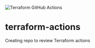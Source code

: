 ![Terraform GitHub Actions](https://github.com/jsimoni-org/terraform-actions/workflows/Terraform%20GitHub%20Actions/badge.svg)
# terraform-actions
Creating repo to review Terraform actions
